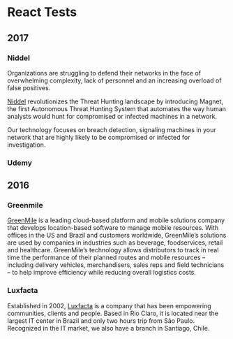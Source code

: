 # React Tests

## 2017

### Niddel
Organizations are struggling to defend their networks in the face of overwhelming complexity, lack of personnel and an increasing overload of false positives.

[Niddel](http://www.niddel.com/) revolutionizes the Threat Hunting landscape by introducing Magnet, the first Autonomous Threat Hunting System that automates the way human analysts would hunt for compromised or infected machines in a network.

Our technology focuses on breach detection, signaling machines in your network that are highly likely to be compromised or infected for investigation.

### Udemy

## 2016

### Greenmile
[GreenMile](http://greenmile.com) is a leading cloud-based platform and mobile solutions company that develops location-based software to manage mobile resources.  With offices in the US and Brazil and customers worldwide, GreenMile’s solutions are used by companies in industries such as beverage, foodservices, retail and healthcare.  GreenMile’s technology allows distributors to track in real time the performance of their planned routes and mobile resources – including delivery vehicles, merchandisers, sales reps and field technicians – to help improve efficiency while reducing overall logistics costs.

### Luxfacta
Established in 2002, [Luxfacta](https://www.luxfacta.com/en/) is a company that has been empowering communities, clients and people. Based in Rio Claro, it is located near the largest IT center in Brazil and only two hours trip from São Paulo. Recognized in the IT market, we also have a branch in Santiago, Chile.
